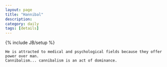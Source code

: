 ```yaml
---
layout: page
title: "Hannibal"
description: 
category: daily
tags: [details]
---
```

{% include JB/setup %}


	He is attracted to medical and psychological fields because they offer power over man. 
	Cannibalism... cannibalism is an act of dominance.